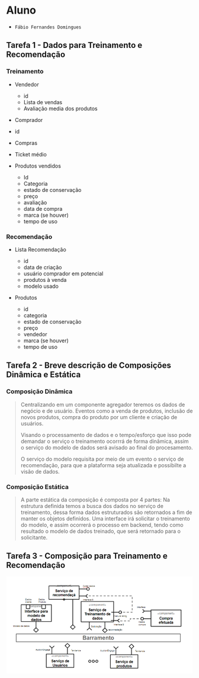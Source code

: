 # Aluno
* `Fábio Fernandes Domingues`

## Tarefa 1 - Dados para Treinamento e Recomendação

>
### Treinamento
* Vendedor
  * id
  * Lista de vendas
  * Avaliação media dos produtos
 
 * Comprador
  * id
  * Compras
  * Ticket médio

* Produtos vendidos
  * Id
  * Categoria
  * estado de conservação
  * preço
  * avaliação
  * data de compra
  * marca (se houver)
  * tempo de uso

### Recomendação
* Lista Recomendação
  * id
  * data de criação
  * usuário comprador em potencial
  * produtos à venda
  * modelo usado
  
* Produtos
  * id
  * categoria
  * estado de conservação
  * preço
  * vendedor
  * marca (se houver)
  * tempo de uso

## Tarefa 2 - Breve descrição de Composições Dinâmica e Estática

>
### Composição Dinâmica
> Centralizando em um componente agregador teremos os dados de negócio e de usuário. 
> Eventos como a venda de produtos, inclusão de novos produtos, compra do produto por um cliente e criação de usuários.
>
> Visando o processamento de dados e o tempo/esforço que isso pode demandar o serviço o treinamento ocorrrá de forma dinâmica,
> assim o serviço do modelo de dados será avisado ao final do procesamento.
> 
> O serviço do modelo requisita por meio de um evento o serviço de recomendação, para que a plataforma seja atualizada e
> possibilte a visão de dados.

### Composição Estática
> A parte estática da composição é composta por 4 partes:
> Na estrutura definida temos a busca dos dados no serviço de treinamento, dessa forma dados estruturados são retornados a fim de manter
> os objetos definidos. Uma interface irá solicitar o treinamento do modelo, e assim ocorrerá o processo em backend, tendo como resultado
> o modelo de dados treinado, que será retornado para o solicitante. 

## Tarefa 3 - Composição para Treinamento e Recomendação

![Diagrama Eventos](images/recomendation-composition.png)

